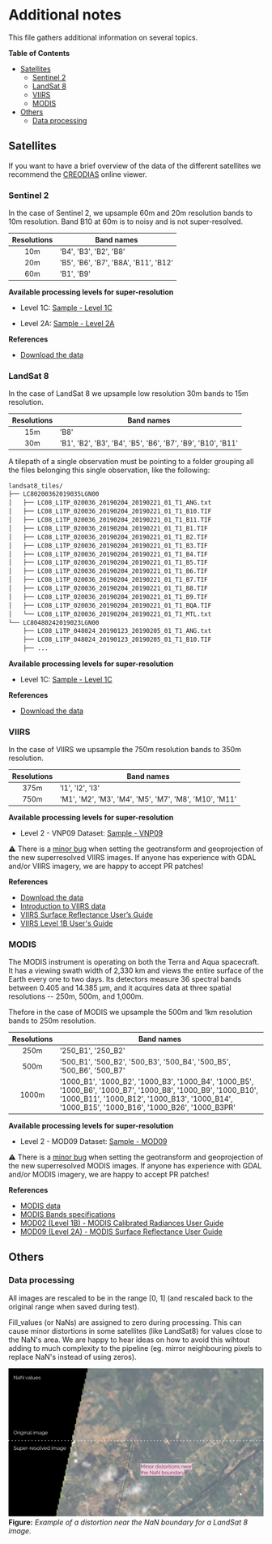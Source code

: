 # Additional notes

This file gathers additional information on several topics.

**Table of Contents**

* [Satellites](#satellites)
	* [Sentinel 2](#sentinel-2)
	* [LandSat 8](#landsat-8)
	* [VIIRS](#viirs)
	* [MODIS](#modis)
* [Others](#others)
	* [Data processing](#data-processing)


## Satellites

If you want to have a brief overview of the data of the different satellites we recommend the [CREODIAS](https://discovery.creodias.eu/dataset) online viewer.


### Sentinel 2

In the case of Sentinel 2, we upsample 60m and 20m resolution bands to 10m resolution. Band B10 at 60m is to noisy and is not super-resolved.

| Resolutions | Band names                            |
|:-----------:|---------------------------------------|
|     10m     | 'B4', 'B3', 'B2', 'B8'                |
|     20m     | 'B5', 'B6', 'B7', 'B8A', 'B11', 'B12' |
|     60m     | 'B1', 'B9'                            |

**Available processing levels for super-resolution**

* Level 1C:
[Sample - Level 1C](https://api.cloud.ifca.es:8080/swift/v1/satellite_samples/S2A_MSIL1C_20170608T105651_N0205_R094_T30TWM_20170608T110453.SAFE.zip
)

* Level 2A:
[Sample - Level 2A](https://api.cloud.ifca.es:8080/swift/v1/satellite_samples/S2A_MSIL2A_20190123T040041_N0211_R004_T48UXF_20190123T061251.SAFE.zip)

**References**

* [Download the data](https://scihub.copernicus.eu/dhus/#/home)

### LandSat 8

In the case of LandSat 8 we upsample low resolution 30m bands to 15m resolution.

| Resolutions | Band names                                                   |
|:-----------:|--------------------------------------------------------------|
|     15m     | 'B8'                                                         |
|     30m     | 'B1', 'B2', 'B3', 'B4', 'B5', 'B6', 'B7', 'B9', 'B10', 'B11' |

A tilepath of a single observation must be pointing to a folder grouping all the files belonging this single observation, like the following:

```bash
landsat8_tiles/
├── LC80200362019035LGN00
│   ├── LC08_L1TP_020036_20190204_20190221_01_T1_ANG.txt
│   ├── LC08_L1TP_020036_20190204_20190221_01_T1_B10.TIF
│   ├── LC08_L1TP_020036_20190204_20190221_01_T1_B11.TIF
│   ├── LC08_L1TP_020036_20190204_20190221_01_T1_B1.TIF
│   ├── LC08_L1TP_020036_20190204_20190221_01_T1_B2.TIF
│   ├── LC08_L1TP_020036_20190204_20190221_01_T1_B3.TIF
│   ├── LC08_L1TP_020036_20190204_20190221_01_T1_B4.TIF
│   ├── LC08_L1TP_020036_20190204_20190221_01_T1_B5.TIF
│   ├── LC08_L1TP_020036_20190204_20190221_01_T1_B6.TIF
│   ├── LC08_L1TP_020036_20190204_20190221_01_T1_B7.TIF
│   ├── LC08_L1TP_020036_20190204_20190221_01_T1_B8.TIF
│   ├── LC08_L1TP_020036_20190204_20190221_01_T1_B9.TIF
│   ├── LC08_L1TP_020036_20190204_20190221_01_T1_BQA.TIF
│   └── LC08_L1TP_020036_20190204_20190221_01_T1_MTL.txt
└── LC80480242019023LGN00
    ├── LC08_L1TP_048024_20190123_20190205_01_T1_ANG.txt
    ├── LC08_L1TP_048024_20190123_20190205_01_T1_B10.TIF
    ├── ...

```
**Available processing levels for super-resolution**

* Level 1C:
[Sample - Level 1C](https://cephrgw01.ifca.es:8080/swift/v1/satellite_samples/LC82150652019025LGN00.zip)

**References**

* [Download the data](https://earthexplorer.usgs.gov/)


### VIIRS

In the case of VIIRS we upsample the 750m resolution bands to 350m resolution.

| Resolutions | Band names                                             |
|:-----------:|--------------------------------------------------------|
|     375m    | 'I1', 'I2', 'I3'                                       |
|     750m    | 'M1', 'M2', 'M3', 'M4', 'M5', 'M7', 'M8', 'M10', 'M11' |

**Available processing levels for super-resolution**

* Level 2 - VNP09 Dataset:
[Sample - VNP09](https://cephrgw01.ifca.es:8080/swift/v1/satellite_samples/VNP09.A2019021.2142.001.2019035204543.zip)

:warning: There is a [minor bug](https://github.com/deephdc/satsr/blob/master/satsr/satellites/viirs.py#L130-L151) when setting the geotransform and geoprojection of the new superresolved VIIRS images. If anyone has experience with GDAL and/or VIIRS imagery, we are happy to accept PR patches!

**References**

* [Download the data](https://ladsweb.modaps.eosdis.nasa.gov/search/)
* [Introduction to VIIRS data](http://rammb.cira.colostate.edu/projects/npp/Beginner_Guide_to_VIIRS_Imagery_Data.pdf)
* [VIIRS Surface Reflectance User’s Guide](https://viirsland.gsfc.nasa.gov/PDF/VIIRS_Surf_Refl_UserGuide_v1.3.pdf)
* [VIIRS Level 1B User's Guide](https://ladsweb.modaps.eosdis.nasa.gov/missions-and-measurements/viirs/NASA_VIIRS_L1B_UG_May_2018.pdf)


### MODIS

The MODIS instrument is operating on both the Terra and Aqua spacecraft.  It has a viewing swath width of 2,330 km and views the entire surface of the Earth every one to two days. Its detectors measure 36 spectral bands between 0.405 and 14.385 µm, and it acquires data at three spatial resolutions -- 250m, 500m, and 1,000m.

Thefore in the case of MODIS we upsample the 500m and 1km resolution bands to 250m resolution.

| Resolutions | Band names                                                                                                                                                                                                     |
|:-----------:|----------------------------------------------------------------------------------------------------------------------------------------------------------------------------------------------------------------|
|     250m    | '250_B1', '250_B2'                                                                                                                                                                                             |
|     500m    | '500_B1', '500_B2', '500_B3', '500_B4', '500_B5', '500_B6', '500_B7'                                                                                                                                           |
|    1000m    | '1000_B1', '1000_B2', '1000_B3', '1000_B4', '1000_B5', '1000_B6', '1000_B7', '1000_B8', '1000_B9', '1000_B10', '1000_B11', '1000_B12', '1000_B13', '1000_B14', '1000_B15', '1000_B16', '1000_B26', '1000_B3PR' |

**Available processing levels for super-resolution**

* Level 2 - MOD09 Dataset:
[Sample - MOD09](https://cephrgw01.ifca.es:8080/swift/v1/satellite_samples/MOD09.A2019021.1710.006.2019023051303.zip)

:warning: There is a [minor bug](https://github.com/deephdc/satsr/blob/master/satsr/satellites/modis.py#L149-L170) when setting the geotransform and geoprojection of the new superresolved MODIS images. If anyone has experience with GDAL and/or MODIS imagery, we are happy to accept PR patches!

**References**

* [MODIS data](https://modis.gsfc.nasa.gov/data/)
* [MODIS Bands specifications](https://modis.gsfc.nasa.gov/about/specifications.php)
* [MOD02 (Level 1B) - MODIS Calibrated Radiances User Guide](https://mcst.gsfc.nasa.gov/sites/default/files/file_attachments/M1054E_PUG_2017_0901_V6.2.2_Terra_V6.2.1_Aqua.pdf)
* [MOD09 (Level 2A) - MODIS  Surface Reflectance User Guide](http://modis-sr.ltdri.org/guide/MOD09_UserGuide_v1.4.pdf)


## Others

### Data processing

All images are rescaled to be in the range [0, 1] (and rescaled back to the original range when saved during test).

Fill_values (or NaNs) are assigned to zero during processing. This can cause minor distortions in some satellites (like LandSat8) for values close to the NaN's area. We are happy to hear ideas on how to avoid this wihtout adding to much complexity to the pipeline (eg. mirror neighbouring pixels to replace NaN's instead of using zeros).

![demo_superres](./figures/distorsions_lansat8_B4B3B2_30m.png)
**Figure:** *Example of a distortion near the NaN boundary for a LandSat 8 image.*
